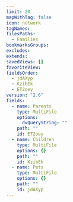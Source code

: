```yaml
---
limit: 20
mapWithTag: false
icon: network
tagNames: 
filesPaths:
  - Families
bookmarksGroups: 
excludes: 
extends: 
savedViews: []
favoriteView: 
fieldsOrder:
  - jdAXyp
  - KzibEk
  - ET2oey
version: "2.6"
fields:
  - name: Parents
    type: MultiFile
    options:
      dvQueryString: ""
    path: ""
    id: ET2oey
  - name: Children
    type: MultiFile
    options: {}
    path: ""
    id: KzibEk
  - name: Pets
    type: MultiFile
    options: {}
    path: ""
    id: jdAXyp
---
```

